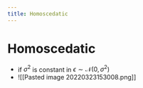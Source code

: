 ```yaml
---
title: Homoscedatic
---
```


# Homoscedatic
- if $\sigma^{2}$ is constant in $\epsilon \sim \mathcal{N}(0, \sigma^{2})$
- ![[Pasted image 20220323153008.png]]












